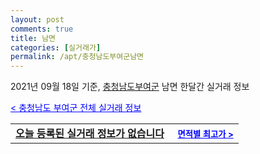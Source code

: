 ```yaml
---
layout: post
comments: true
title: 남면
categories: [실거래가]
permalink: /apt/충청남도부여군남면
---
```


2021년 09월 18일 기준, <a href="/apt/충청남도부여군">충청남도부여군</a> 남면 한달간 실거래 정보

<a style="color: blue;" href="/apt/충청남도부여군">< 충청남도 부여군 전체 실거래 정보</a>
<!---- start ---->
<table>
  <tr>
    <td colspan="4" style="font-weight: bold;"><a href="/apt/충청남도부여군남면{name_without_space}">오늘 등록된 실거래 정보가 없습니다</a> &nbsp;&nbsp;&nbsp; <a style="color: blue; font-size: smaller;" href="/apt/충청남도부여군남면{name_without_space}">면적별 최고가 ></a></td>
  </tr>
    
</table>
<!---- end ---->
    